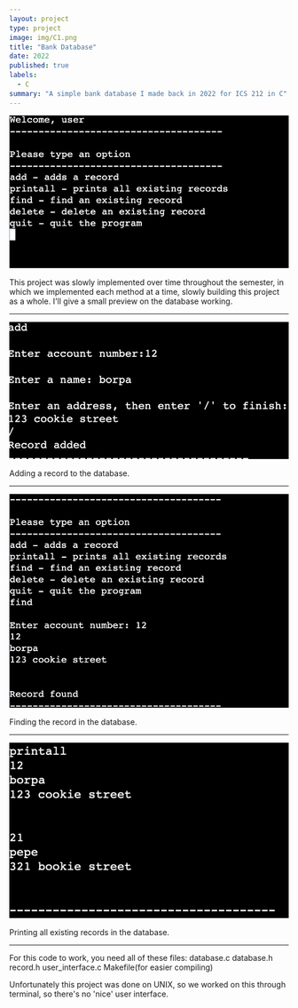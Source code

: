 ```yaml
---
layout: project
type: project
image: img/C1.png
title: "Bank Database"
date: 2022
published: true
labels:
  - C
summary: "A simple bank database I made back in 2022 for ICS 212 in C"
---
```


<img class="img-fluid" src="../img/welcome1.png">


This project was slowly implemented over time throughout the semester, in which we implemented each method at a time, slowly building this project as a whole.  I'll give a small preview on the database working.
_____________________________________________________________________________________

<img class="img-fluid" src="../img/add1.png">

Adding a record to the database.
_____________________________________________________________________________________

<img class="img-fluid" src="../img/find1.png">

Finding the record in the database.
_____________________________________________________________________________________

<img class="img-fluid" src="../img/printall1.png">

Printing all existing records in the database.
_____________________________________________________________________________________
For this code to work, you need all of these files:
database.c
database.h
record.h
user_interface.c
Makefile(for easier compiling)

Unfortunately this project was done on UNIX, so we worked on this through terminal, so there's no 'nice' user interface.  



